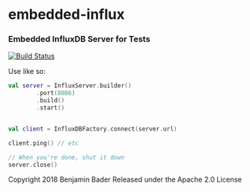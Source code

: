 # embedded-influx
### Embedded InfluxDB Server for Tests

[![Build Status](https://travis-ci.org/benjamin-bader/embedded-influx.svg?branch=master)](https://travis-ci.org/benjamin-bader/embedded-influx)

Use like so:

```kotlin
val server = InfluxServer.builder()
        .port(8086)
        .build()
        .start()


val client = InfluxDBFactory.connect(server.url)

client.ping() // etc

// When you're done, shut it down
server.close()

```

Copyright 2018 Benjamin Bader
Released under the Apache 2.0 License